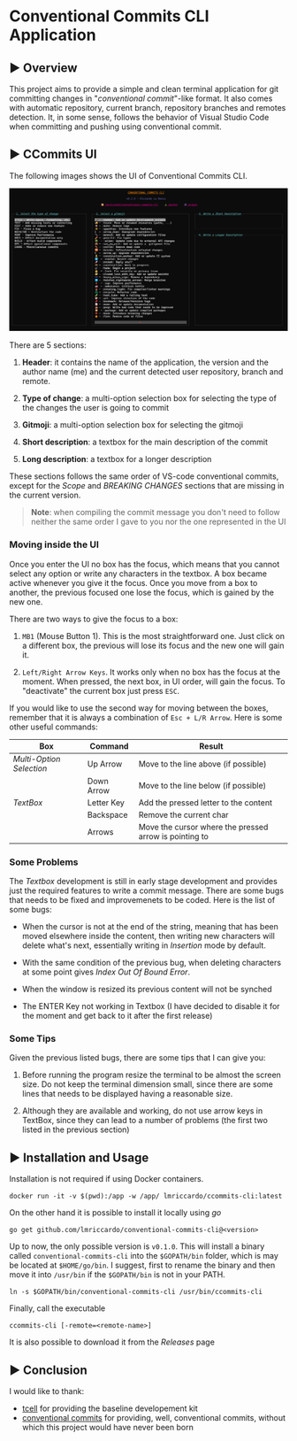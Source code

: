 # Conventional Commits CLI Application

## ▶ Overview

This project aims to provide a simple and clean terminal application for git committing changes in "_conventional commit_"-like format. It also comes with automatic repository, current branch, repository branches and remotes detection. It, in some sense, follows the behavior of Visual Studio Code when committing and pushing using conventional commit. 

## ▶ CCommits UI

The following images shows the UI of Conventional Commits CLI.

![alt text](images/ui.png)

There are 5 sections:

1. **Header**: it contains the name of the application, the version and the author name (me) and the current detected user repository, branch and remote.

2. **Type of change**: a multi-option selection box for selecting the type of the changes the user is going to commit

3. **Gitmoji**: a multi-option selection box for selecting the gitmoji

4. **Short description**: a textbox for the main description of the commit

5. **Long description**: a textbox for a longer description

These sections follows the same order of VS-code conventional commits, except for the _Scope_ and _BREAKING CHANGES_ sections that are missing in the current version.

> **Note**: when compiling the commit message you don't need to 
> follow neither the same order I gave to you nor the one 
> represented in the UI

### Moving inside the UI

Once you enter the UI no box has the focus, which means that you cannot select any option or write any characters in the textbox. A box became active whenever you give it the focus. Once you move from a box to another, the previous focused one lose the focus, which is gained by the new one.

There are two ways to give the focus to a box:

1. `MB1` (Mouse Button 1). This is the most straightforward one. Just click on a different box, the previous will lose its focus and the new one will gain it.

2. `Left/Right Arrow Keys`. It works only when no box has the focus at the moment. When pressed, the next box, in UI order, will gain the focus. To "deactivate" the current box just press `ESC`.

If you would like to use the second way for moving between the boxes, remember that it is always a combination of `Esc + L/R Arrow`. Here is some other useful commands:

| **Box**                  | **Command** | **Result**                                             |
|--------------------------|-------------|--------------------------------------------------------|
| _Multi-Option Selection_ | Up Arrow    | Move to the line above (if possible)                   |
|                          | Down Arrow  | Move to the line below (if possible)                   |
| _TextBox_                | Letter Key  | Add the pressed letter to the content                  |
|                          | Backspace   | Remove the current char                                |
|                          | Arrows      | Move the cursor where the pressed arrow is pointing to |

### Some Problems

The *Textbox* development is still in early stage development and provides just the required features to write a commit message. There are some bugs that needs to be fixed and improvemenets to be coded. Here is the list of some bugs:

- When the cursor is not at the end of the string, meaning that has been moved elsewhere inside the content, then writing new characters will delete what's next, essentially writing in *Insertion* mode by default.

- With the same condition of the previous bug, when deleting characters at some point gives *Index Out Of Bound Error*.

- When the window is resized its previous content will not be synched

- The ENTER Key not working in Textbox (I have decided to disable it for the moment and get back to it after the first release)

### Some Tips

Given the previous listed bugs, there are some tips that I can give you:

1. Before running the program resize the terminal to be almost the screen size. Do not keep the terminal dimension small, since there are some lines that needs to be displayed having a reasonable size.

2. Although they are available and working, do not use arrow keys in TextBox, since they can lead to a number of problems (the first two listed in the previous section)

## ▶ Installation and Usage

Installation is not required if using Docker containers.

```
docker run -it -v $(pwd):/app -w /app/ lmriccardo/ccommits-cli:latest
```

On the other hand it is possible to install it locally using _go_

```
go get github.com/lmriccardo/conventional-commits-cli@<version>
```

Up to now, the only possible version is `v0.1.0`. This will install a binary called `conventional-commits-cli` into the `$GOPATH/bin` folder, which is may be located at `$HOME/go/bin`. I suggest, first to rename the binary and then move it into `/usr/bin` if the `$GOPATH/bin` is not in your PATH. 

```
ln -s $GOPATH/bin/conventional-commits-cli /usr/bin/ccommits-cli
```

Finally, call the executable

```
ccommits-cli [-remote=<remote-name>]
```

It is also possible to download it from the _Releases_ page

## ▶ Conclusion

I would like to thank:

- [tcell](https://github.com/gdamore/tcell) for providing the baseline developement kit
- [conventional commits](https://github.com/conventional-commits/conventionalcommits.org) for providing, well, conventional commits, without which this project would have never been born